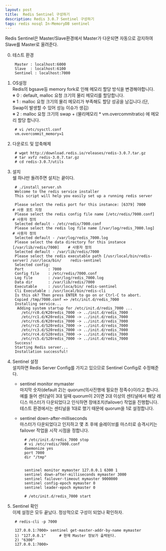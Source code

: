 ```yaml
---	
layout: post
title:  Redis Sentinel 구성하기
description: Redis 3.0.7 Sentinel 구성하기 
tags: redis nosql In-MemoryDB sentinel
---
```


Redis Sentinel은 Master/Slave환경에서 Master가 다운되면 자동으로 감지하여 Slave를 Master로 올려준다.


0. 테스트 환경
	
		Master : localhost:6000
		Slave  : localhost:6100  
		Sentinel : localhost:7000


1. OS설정  
	Redis의 bgsave등 memory fork로 인해 메모리 할당 방식을 변경해야합니다.  
	※ 0 : default, malloc 요청 크기의 물리 메모리를 할당합니다.  
	※ 1 : malloc 요청 크기의 물리 메모리가 부족해도 할당 성공을 남깁니다.(단, Swap이 발생할 수 있어 성능 이슈가 생김)  
	※ 2 : malloc 요청 크기의 swap + (물리메모리 * vm.overcommitratio) 에 메모리 할당 합니다.  
				
		# vi /etc/sysctl.conf
		vm.overcommit_memory=1

2. 다운로드 및 압축해제  

		# wget http://download.redis.io/releases/redis-3.0.7.tar.gz
		# tar xvfz redis-3.0.7.tar.gz
		# cd redis-3.0.7/utils

3. 설치  
	쉘 하나만 돌려주면 설치는 끝이다.
  
		# ./install_server.sh 
		Welcome to the redis service installer
		This script will help you easily set up a running redis server
		
		Please select the redis port for this instance: [6379] 7000                 # 사용 포트 지정
		Please select the redis config file name [/etc/redis/7000.conf]				# 사용자 정의 
		Selected default - /etc/redis/7000.conf			
		Please select the redis log file name [/var/log/redis_7000.log] 			# 사용자 정의
		Selected default - /var/log/redis_7000.log
		Please select the data directory for this instance [/var/lib/redis/7000] 	# 사용자 정의
		Selected default - /var/lib/redis/7000
		Please select the redis executable path [/usr/local/bin/redis-server] /usr/loca/bin/	redis-sentinel
		Selected config:
		Port           : 7000
		Config file    : /etc/redis/7000.conf
		Log file       : /var/log/redis_7000.log
		Data dir       : /var/lib/redis/7000
		Executable     : /usr/loca/bin/	redis-sentinel
		Cli Executable : /usr/local/bin/redis-cli
		Is this ok? Then press ENTER to go on or Ctrl-C to abort.
		Copied /tmp/7000.conf => /etc/init.d/redis_7000
		Installing service...
		 Adding system startup for /etc/init.d/redis_7000 ...
		   /etc/rc0.d/K20redis_7000 -> ../init.d/redis_7000
		   /etc/rc1.d/K20redis_7000 -> ../init.d/redis_7000
		   /etc/rc6.d/K20redis_7000 -> ../init.d/redis_7000
		   /etc/rc2.d/S20redis_7000 -> ../init.d/redis_7000
		   /etc/rc3.d/S20redis_7000 -> ../init.d/redis_7000
		   /etc/rc4.d/S20redis_7000 -> ../init.d/redis_7000
		   /etc/rc5.d/S20redis_7000 -> ../init.d/redis_7000
		Success!
		Starting Redis server...
		Installation successful!
		
4. Sentinel 설정  
	설치하면 Redis Server Config를 가지고 있으므로 Sentinel Config로 수정해준다.  
	- sentinel monitor mymaster  
		마지막 숫자(default 2)는 quorum(의사진행에 필요한 정족수)이라고 합니다. 예를 들어 센티널이 3대 일때 quorum이 2이면 2대 이상의 센티널에서 해당 레디스 마스터가 다운되었다고 인식하면 장애조치(failover) 작업을 진행합니다.     
		테스트 환경에서는 센티널을 1대로 했기 때문에 quorum을 1로 설정합니다.
	
	- sentinel down-after-milliseconds  
		마스터가 다운되었다고 인지하고 몇 초 후에 슬레이브를 마스터로 승격시키는 failover 작업을 시작 시점을 정합니다.  

			# /etc/init.d/redis_7000 stop
			# vi /etc/redis/7000.conf
			daemonize yes
			port 7000
			dir "/tmp"
			
	
			sentinel monitor mymaster 127.0.0.1 6300 1 
			sentinel down-after-milliseconds mymaster 3000
			sentinel failover-timeout mymaster 9000000
			sentinel config-epoch mymaster 0
			sentinel leader-epoch mymaster 0

 			# /etc/init.d/redis_7000 start


5. Sentinel 확인  
	이제 설정은 모두 끝났다. 정상적으로 구성이 되었나 확인하자.
	
		# redis-cli -p 7000 

		127.0.0.1:7000> sentinel get-master-addr-by-name mymaster
		1) "127.0.0.1"  	# 현재 Master 정보가 출력된다.
		2) "6300"
		127.0.0.1:7000>